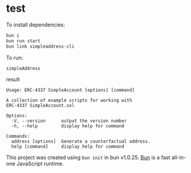 # test

To install dependencies:

```bash
bun i
bun run start
bun link simpleaddress-cli
```

To run:

```bash
simpleAddress 
```
result
```
Usage: ERC-4337 SimpleAccount [options] [command]

A collection of example scripts for working with
ERC-4337 SimpleAccount.sol

Options:
  -V, --version      output the version number
  -h, --help         display help for command

Commands:
  address [options]  Generate a counterfactual address.
  help [command]     display help for command
```

This project was created using `bun init` in bun v1.0.25. [Bun](https://bun.sh) is a fast all-in-one JavaScript runtime.
